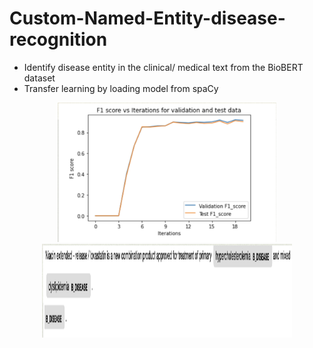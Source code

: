 # Custom-Named-Entity-disease-recognition
- Identify disease entity in the clinical/ medical text from the BioBERT dataset
- Transfer learning by loading model from spaCy

<p align="center">
  <img src="F1 score.png" width="350" title="hover text">
  <img src="prediction on test sentence.png" width="400" height="150" alt="accessibility text">
</p>
